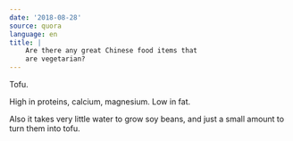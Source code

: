 ```yaml
---
date: '2018-08-28'
source: quora
language: en
title: |
    Are there any great Chinese food items that
    are vegetarian?
---
```


Tofu.

High in proteins, calcium, magnesium. Low in fat.

Also it takes very little water to grow soy beans, and just a small
amount to turn them into tofu.
